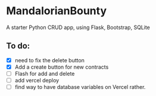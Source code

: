 # MandalorianBounty

A starter Python CRUD app, using Flask, Bootstrap, SQLite

## To do:

- [x] need to fix the delete button
- [x] Add a create button for new contracts
- [ ] Flash for add and delete
- [ ] add vercel deploy
- [ ] find way to have database variables on Vercel rather.
